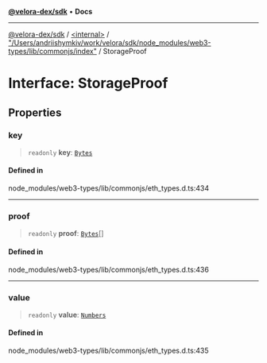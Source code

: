 [**@velora-dex/sdk**](../../../../README.md) • **Docs**

***

[@velora-dex/sdk](../../../../globals.md) / [\<internal\>](../../../README.md) / ["/Users/andriishymkiv/work/velora/sdk/node\_modules/web3-types/lib/commonjs/index"](../README.md) / StorageProof

# Interface: StorageProof

## Properties

### key

> `readonly` **key**: [`Bytes`](../../../type-aliases/Bytes.md)

#### Defined in

node\_modules/web3-types/lib/commonjs/eth\_types.d.ts:434

***

### proof

> `readonly` **proof**: [`Bytes`](../../../type-aliases/Bytes.md)[]

#### Defined in

node\_modules/web3-types/lib/commonjs/eth\_types.d.ts:436

***

### value

> `readonly` **value**: [`Numbers`](../../../type-aliases/Numbers.md)

#### Defined in

node\_modules/web3-types/lib/commonjs/eth\_types.d.ts:435
